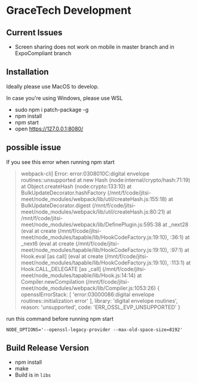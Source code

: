 # GraceTech Development

## Current Issues
* Screen sharing does not work on mobile in master branch and in ExpoCompliant branch

## Installation
Ideally please use MacOS to develop.

In case you're using Windows, please use WSL
-   sudo npm i patch-package -g
-   npm install
-   npm start
-   open https://127.0.0.1:8080/

## possible issue
If you see this error when running npm start
>webpack-cli] Error: error:0308010C:digital envelope routines::unsupported
>    at new Hash (node:internal/crypto/hash:71:19)
>    at Object.createHash (node:crypto:133:10)
>    at BulkUpdateDecorator.hashFactory (/mnt/f/code/jitsi-meet/node_modules/webpack/lib/util/createHash.js:155:18)
>    at BulkUpdateDecorator.digest (/mnt/f/code/jitsi-meet/node_modules/webpack/lib/util/createHash.js:80:21)
>    at /mnt/f/code/jitsi-meet/node_modules/webpack/lib/DefinePlugin.js:595:38
>    at _next28 (eval at create (/mnt/f/code/jitsi-meet/node_modules/tapable/lib/HookCodeFactory.js:19:10), <anonymous>:36:1)
>    at _next6 (eval at create (/mnt/f/code/jitsi-meet/node_modules/tapable/lib/HookCodeFactory.js:19:10), <anonymous>:97:1)
>    at Hook.eval [as call] (eval at create (/mnt/f/code/jitsi-meet/node_modules/tapable/lib/HookCodeFactory.js:19:10), <anonymous>:113:1)
>    at Hook.CALL_DELEGATE [as _call] (/mnt/f/code/jitsi-meet/node_modules/tapable/lib/Hook.js:14:14)
>    at Compiler.newCompilation (/mnt/f/code/jitsi-meet/node_modules/webpack/lib/Compiler.js:1053:26) {
>  opensslErrorStack: [ 'error:03000086:digital envelope routines::initialization error' ],
>  library: 'digital envelope routines',
>  reason: 'unsupported',
>  code: 'ERR_OSSL_EVP_UNSUPPORTED'
>}

run this command before running npm start
```
NODE_OPTIONS='--openssl-legacy-provider --max-old-space-size=8192'
```

## Build Release Version
- npm install
- make
- Build is in `libs`
